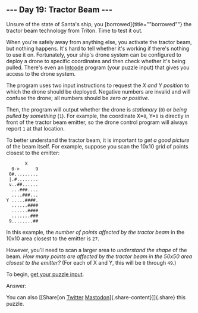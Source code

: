 --- Day 19: Tractor Beam ---
----------------------------

Unsure of the state of Santa's ship, you [borrowed]{title=""borrowed""}
the tractor beam technology from Triton. Time to test it out.

When you're safely away from anything else, you activate the tractor
beam, but nothing happens. It's hard to tell whether it's working if
there's nothing to use it on. Fortunately, your ship's drone system can
be configured to deploy a drone to specific coordinates and then check
whether it's being pulled. There's even an [Intcode](9) program (your
puzzle input) that gives you access to the drone system.

The program uses two input instructions to request the *X and Y
position* to which the drone should be deployed. Negative numbers are
invalid and will confuse the drone; all numbers should be *zero or
positive*.

Then, the program will output whether the drone is *stationary* (`0`) or
*being pulled by something* (`1`). For example, the coordinate X=`0`,
Y=`0` is directly in front of the tractor beam emitter, so the drone
control program will always report `1` at that location.

To better understand the tractor beam, it is important to *get a good
picture* of the beam itself. For example, suppose you scan the 10x10
grid of points closest to the emitter:

           X
      0->      9
     0#.........
     |.#........
     v..##......
      ...###....
      ....###...
    Y .....####.
      ......####
      ......####
      .......###
     9........##

In this example, the *number of points affected by the tractor beam* in
the 10x10 area closest to the emitter is `27`.

However, you'll need to scan a larger area to *understand the shape* of
the beam. *How many points are affected by the tractor beam in the 50x50
area closest to the emitter?* (For each of X and Y, this will be `0`
through `49`.)

To begin, [get your puzzle input](19/input).

Answer:

You can also [\[Share[on
[Twitter](https://twitter.com/intent/tweet?text=%22Tractor+Beam%22+%2D+Day+19+%2D+Advent+of+Code+2019&url=https%3A%2F%2Fadventofcode%2Ecom%2F2019%2Fday%2F19&related=ericwastl&hashtags=AdventOfCode)
[Mastodon](javascript:void(0);)]{.share-content}\]]{.share} this puzzle.
